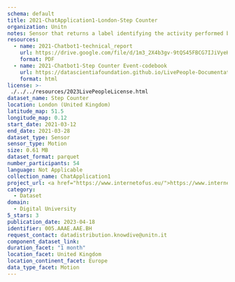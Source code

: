 ```yaml
---
schema: default
title: 2021-ChatApplication1-London-Step Counter
organization: Unitn
notes: Sensor that returns a label identifying the activity performed by the user, accurately detected using low power signals from multiple sensors in the device. This is achieved using Google’s Activity Recognition API. Possible activities are; still, in_vehicle, on_bycicle, on_foot, running, tilting, walking. The dataset was collected as part of the WeNet project, a Horizon 2020 funded project that aims at developing a diversity-aware, machine-mediated paradigm for social interactions.
resources:
  - name: 2021-Chatbot1-technical_report
    url: https://drive.google.com/file/d/1m3_2X4b3gv-9tQS45FBCG7IJiVyeHgW3/view?usp=sharing
    format: PDF
  - name: 2021-Chatbot1-Step Counter Event-codebook
    url: https://datascientiafoundation.github.io/LivePeople-Documentation/2021-Chatbot1/2021_CH1_stepcounterevent.html
    format: html
license: >-
 ./../../resources/2023LivePeopleLicense.html
dataset_name: Step Counter
location: London (United Kingdom)
latitude_map: 51.5
longitude_map: 0.12
start_date: 2021-03-12
end_date: 2021-03-28
dataset_type: Sensor
sensor_type: Motion
size: 0.61 MB
dataset_format: parquet
number_participants: 54
language: Not Applicable
collection_name: ChatApplication1
project_url: <a href="https://www.internetofus.eu/">https://www.internetofus.eu/</a>
category: 
  - Dataset
domain: 
  - Digital University
5_stars: 3
publication_date: 2023-04-18
identifier: 005.AAAE.AAE.BH
request_contact: datadistribution.knowdive@unitn.it
component_dataset_link: 
duration_facet: "1 month"
location_facet: United Kingdom
location_continent_facet: Europe
data_type_facet: Motion
---
```

